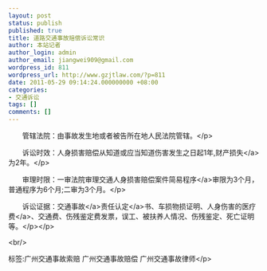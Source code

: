 ```yaml
---
layout: post
status: publish
published: true
title: 道路交通事故赔偿诉讼常识
author: 本站记者
author_login: admin
author_email: jiangwei909@gmail.com
wordpress_id: 811
wordpress_url: http://www.gzjtlaw.com/?p=811
date: 2011-05-29 09:14:24.000000000 +08:00
categories:
- 交通诉讼
tags: []
comments: []
---
```

<p><p>　　管辖法院：由事故发生地或者被告所在地人民法院管辖。<&#47;p><p>　　诉讼时效：人身损害赔偿从知道或应当知道伤害发生之日起1年,财产<a>损失<&#47;a>为2年。<&#47;p><p>　　审理时限：一审法院审理交通人身损害赔偿案件<a>简易程序<&#47;a>审限为3个月，普通程序为6个月;二审为3个月。<&#47;p><p>　　诉讼证据：<a>交通事故<&#47;a><a>责任认定<&#47;a>书、车损物损证明、人身伤害的<a>医疗费<&#47;a>、交通费、伤残鉴定费发票，误工、被扶养人情况、伤残鉴定、死亡证明等。<&#47;p><&#47;p><br&#47;><p>标签:广州交通事故索赔 广州交通事故赔偿 广州交通事故律师<&#47;p>
